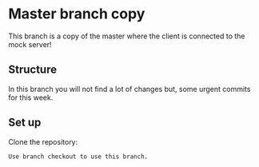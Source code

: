 # Master branch copy

This branch is a copy of the master where the client is connected to the mock server!

## Structure

In this branch you will not find a lot of changes but, some urgent commits for this week.

## Set up

Clone the repository:

```bash
Use branch checkout to use this branch. 
```

